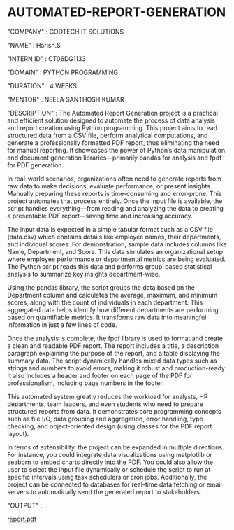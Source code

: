 # AUTOMATED-REPORT-GENERATION

"COMPANY" : CODTECH IT SOLUTIONS

"NAME" : Harish.S

"INTERN ID" : CT06DG1133

"DOMAIN" : PYTHON PROGRAMMING

"DURATION" : 4 WEEKS

"MENTOR" :  NEELA SANTHOSH KUMAR  

"DESCRIPTION" : The Automated Report Generation project is a practical and efficient solution designed to automate the process of data analysis and report creation using Python programming. This project aims to read structured data from a CSV file, perform analytical computations, and generate a professionally formatted PDF report, thus eliminating the need for manual reporting. It showcases the power of Python’s data manipulation and document generation libraries—primarily pandas for analysis and fpdf for PDF generation.

In real-world scenarios, organizations often need to generate reports from raw data to make decisions, evaluate performance, or present insights. Manually preparing these reports is time-consuming and error-prone. This project automates that process entirely. Once the input file is available, the script handles everything—from reading and analyzing the data to creating a presentable PDF report—saving time and increasing accuracy.

The input data is expected in a simple tabular format such as a CSV file (data.csv) which contains details like employee names, their departments, and individual scores. For demonstration, sample data includes columns like Name, Department, and Score. This data simulates an organizational setup where employee performance or departmental metrics are being evaluated. The Python script reads this data and performs group-based statistical analysis to summarize key insights department-wise.

Using the pandas library, the script groups the data based on the Department column and calculates the average, maximum, and minimum scores, along with the count of individuals in each department. This aggregated data helps identify how different departments are performing based on quantifiable metrics. It transforms raw data into meaningful information in just a few lines of code.

Once the analysis is complete, the fpdf library is used to format and create a clean and readable PDF report. The report includes a title, a description paragraph explaining the purpose of the report, and a table displaying the summary data. The script dynamically handles mixed data types such as strings and numbers to avoid errors, making it robust and production-ready. It also includes a header and footer on each page of the PDF for professionalism, including page numbers in the footer.

This automated system greatly reduces the workload for analysts, HR departments, team leaders, and even students who need to prepare structured reports from data. It demonstrates core programming concepts such as file I/O, data grouping and aggregation, error handling, type checking, and object-oriented design (using classes for the PDF report layout).

In terms of extensibility, the project can be expanded in multiple directions. For instance, you could integrate data visualizations using matplotlib or seaborn to embed charts directly into the PDF. You could also allow the user to select the input file dynamically or schedule the script to run at specific intervals using task schedulers or cron jobs. Additionally, the project can be connected to databases for real-time data fetching or email servers to automatically send the generated report to stakeholders.

"OUTPUT" : 

[report.pdf](https://github.com/user-attachments/files/20851608/report.pdf)
